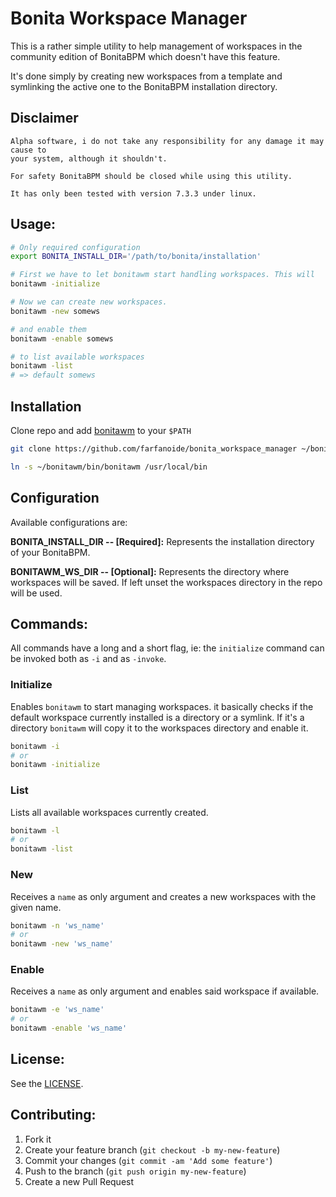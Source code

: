 Bonita Workspace Manager
========================

This is a rather simple utility to help management of workspaces in the
community edition of BonitaBPM which doesn't have this feature.

It's done simply by creating new workspaces from a template and symlinking the
active one to the BonitaBPM  installation directory.


Disclaimer
----------

```
Alpha software, i do not take any responsibility for any damage it may cause to
your system, although it shouldn't.

For safety BonitaBPM should be closed while using this utility.

It has only been tested with version 7.3.3 under linux.
```

Usage:
------

```bash
# Only required configuration
export BONITA_INSTALL_DIR='/path/to/bonita/installation'

# First we have to let bonitawm start handling workspaces. This will
bonitawm -initialize

# Now we can create new workspaces.
bonitawm -new somews

# and enable them
bonitawm -enable somews

# to list available workspaces
bonitawm -list
# => default somews
```

Installation
------------

Clone repo and add [bonitawm](./bin/bonitawm) to your `$PATH`

```bash
git clone https://github.com/farfanoide/bonita_workspace_manager ~/bonitawm

ln -s ~/bonitawm/bin/bonitawm /usr/local/bin
```


Configuration
-------------

Available configurations are:

**BONITA_INSTALL_DIR -- [Required]:** Represents the installation directory of your
BonitaBPM.

**BONITAWM_WS_DIR    -- [Optional]:** Represents the directory where workspaces will
be saved. If left unset the workspaces directory in the repo will be used.

Commands:
---------

All commands have a long and a short flag, ie: the `initialize` command can
be invoked both as `-i` and as `-invoke`.

### Initialize

Enables `bonitawm` to start managing workspaces. it basically checks if the
default workspace currently installed is a directory or a symlink. If it's a
directory `bonitawm` will copy it to the workspaces directory and enable it.

```bash
bonitawm -i
# or
bonitawm -initialize
```

### List

Lists all available workspaces currently created.

```bash
bonitawm -l
# or
bonitawm -list
```

### New

Receives a `name` as only argument and creates a new workspaces with the given
name.

```bash
bonitawm -n 'ws_name'
# or
bonitawm -new 'ws_name'
```

### Enable

Receives a `name` as only argument and enables said workspace if available.

```bash
bonitawm -e 'ws_name'
# or
bonitawm -enable 'ws_name'
```

License:
--------

See the [LICENSE](LICENSE).

Contributing:
-------------

1. Fork it
2. Create your feature branch (`git checkout -b my-new-feature`)
3. Commit your changes (`git commit -am 'Add some feature'`)
4. Push to the branch (`git push origin my-new-feature`)
5. Create a new Pull Request
